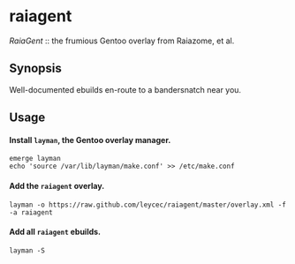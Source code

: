 raiagent
===========

_RaiaGent_ :: the frumious Gentoo overlay from Raiazome, et al.

## Synopsis

Well-documented ebuilds en-route to a bandersnatch near you.

## Usage

#### Install `layman`, the Gentoo overlay manager.

    emerge layman
    echo 'source /var/lib/layman/make.conf' >> /etc/make.conf

#### Add the `raiagent` overlay.

    layman -o https://raw.github.com/leycec/raiagent/master/overlay.xml -f -a raiagent

#### Add all `raiagent` ebuilds.

    layman -S
